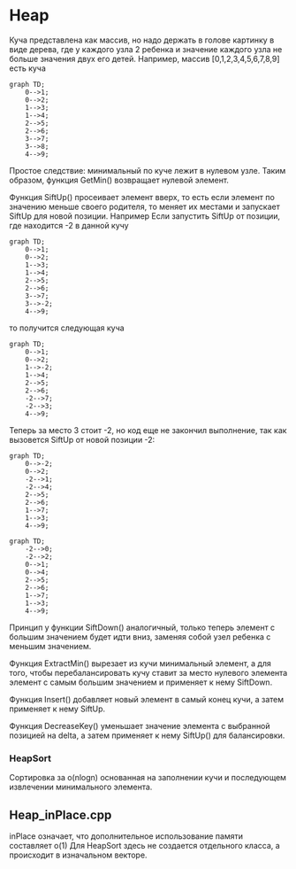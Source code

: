 # Heap
Куча представлена как массив, но надо держать в голове картинку в виде дерева, где у каждого узла 2 ребенка и значение каждого узла не больше значения двух
его детей.
Например, массив [0,1,2,3,4,5,6,7,8,9] есть куча
```mermaid
graph TD;
    0-->1;
    0-->2;
    1-->3;
    1-->4;
    2-->5;
    2-->6;
    3-->7;
    3-->8;
    4-->9;
```
Простое следствие: минимальный по куче лежит в нулевом узле.
Таким образом, функция GetMin() возвращает нулевой элемент.

Функция SiftUp() просеивает элемент вверх, то есть если элемент по значению меньше своего родителя, то меняет их местами и запускает SiftUp для новой позиции.
Например Если запустить SiftUp от позиции, где находится -2 в данной кучу
```mermaid
graph TD;
    0-->1;
    0-->2;
    1-->3;
    1-->4;
    2-->5;
    2-->6;
    3-->7;
    3-->-2;
    4-->9;
```
то получится следующая куча
```mermaid
graph TD;
    0-->1;
    0-->2;
    1-->-2;
    1-->4;
    2-->5;
    2-->6;
    -2-->7;
    -2-->3;
    4-->9;
```
Теперь за место 3 стоит -2, но код еще не закончил выполнение, так как вызовется SiftUp от новой позиции -2:
```mermaid
graph TD;
    0-->-2;
    0-->2;
    -2-->1;
    -2-->4;
    2-->5;
    2-->6;
    1-->7;
    1-->3;
    4-->9;
```

```mermaid
graph TD;
    -2-->0;
    -2-->2;
    0-->1;
    0-->4;
    2-->5;
    2-->6;
    1-->7;
    1-->3;
    4-->9;
```
Принцип у функции SiftDown() аналогичный, только теперь элемент с большим значением будет идти вниз, заменяя собой узел ребенка с меньшим значением.

Функция ExtractMin() вырезает из кучи минимальный элемент, а для того, чтобы перебалансировать кучу ставит за место нулевого элемента элемент с самым большим значением и применяет к нему SiftDown.

Функция Insert() добавляет новый элемент в самый конец кучи, а затем применяет к нему SiftUp.

Функция DecreaseKey() уменьшает значение элемента с выбранной позицией на delta, а затем применяет к нему SiftUp() для балансировки.

### HeapSort
Сортировка за o(nlogn) основанная на заполнении кучи и последующем извлечении минимального элемента.


## Heap_inPlace.cpp
inPlace означает, что дополнительное использование памяти составляет о(1)
Для HeapSort здесь не создается отдельного класса, а происходит в изначальном векторе.

